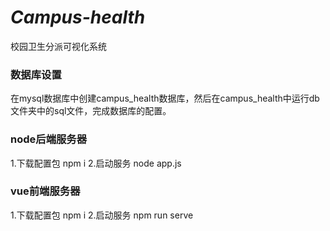 # *Campus-health*
校园卫生分派可视化系统


### 数据库设置
在mysql数据库中创建campus_health数据库，然后在campus_health中运行db文件夹中的sql文件，完成数据库的配置。


### node后端服务器
1.下载配置包
npm i 
2.启动服务
node app.js 


### vue前端服务器
1.下载配置包
npm i 
2.启动服务
npm run serve
